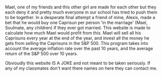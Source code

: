 Mael, one of my friends and this other girl are made for each other but they each deny it and pretty much everyone in our school has tried to push them to be together. In a desperate final attempt a friend of mine, Alexis, made a bet that he
would buy one Caprisun per person 'in the marriage' (Mael, Soulmate, any children) if they ever got married. This website is made to calculate how much Mael would profit from this. Mael will sell all his Caprisuns every year at the end of
the year, and invest all the money he gets from selling the Caprisuns in the S&P 500. This program takes into account the average inflation rate over the past 10 years, and the average return of the S&P 500 over 10 years.

Obvioudly this website IS A JOKE and not meant to be taken seriously. If any of my classmates don't want there names on here they can contact me.
